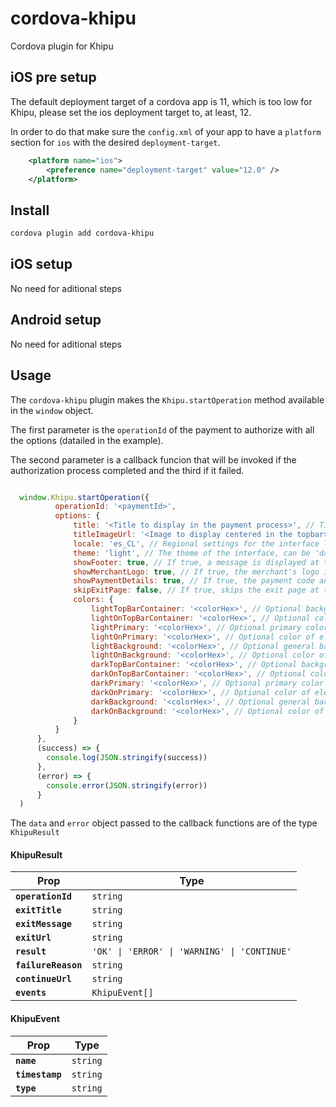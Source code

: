 # cordova-khipu

Cordova plugin for Khipu


## iOS pre setup


The default deployment target of a cordova app is 11, which is too low for Khipu, please set the ios deployment target to, at least, 12.

In order to do that make sure the `config.xml` of your app to have a `platform` section for `ios` with the desired `deployment-target`.

```xml
    <platform name="ios">
        <preference name="deployment-target" value="12.0" />
    </platform>
```

## Install

```bash
cordova plugin add cordova-khipu
```

## iOS setup

No need for aditional steps

## Android setup

No need for aditional steps

## Usage

The `cordova-khipu` plugin makes the `Khipu.startOperation` method available in the `window` object.

The first parameter is the `operationId` of the payment to authorize with all the options (datailed in the example).

The second parameter is a callback funcion that will be invoked if the authorization process completed and the third if it failed.


```javascript

  window.Khipu.startOperation({
          operationId: '<paymentId>',
          options: {
              title: '<Title to display in the payment process>', // Title for the top bar during the payment process.
              titleImageUrl: '<Image to display centered in the topbar>', // Url of the image to display in the top bar.
              locale: 'es_CL', // Regional settings for the interface language. The standard format combines an ISO 639-1 language code and an ISO 3166 country code. For example, "es_CL" for Spanish (Chile).
              theme: 'light', // The theme of the interface, can be 'dark', 'light' or 'system'
              showFooter: true, // If true, a message is displayed at the bottom with the Khipu logo.
              showMerchantLogo: true, // If true, the merchant's logo is displayed in the top bar.
              showPaymentDetails: true, // If true, the payment code and a link to view the details are displayed.
              skipExitPage: false, // If true, skips the exit page at the end of the payment process, whether successful or failed.
              colors: {
                  lightTopBarContainer: '<colorHex>', // Optional background color for the top bar in light mode.
                  lightOnTopBarContainer: '<colorHex>', // Optional color of the elements on the top bar in light mode.
                  lightPrimary: '<colorHex>', // Optional primary color in light mode.
                  lightOnPrimary: '<colorHex>', // Optional color of elements on the primary color in light mode.
                  lightBackground: '<colorHex>', // Optional general background color in light mode.
                  lightOnBackground: '<colorHex>', // Optional color of elements on the general background in light mode.
                  darkTopBarContainer: '<colorHex>', // Optional background color for the top bar in dark mode.
                  darkOnTopBarContainer: '<colorHex>', // Optional color of the elements on the top bar in dark mode.
                  darkPrimary: '<colorHex>', // Optional primary color in dark mode.
                  darkOnPrimary: '<colorHex>', // Optional color of elements on the primary color in dark mode.
                  darkBackground: '<colorHex>', // Optional general background color in dark mode.
                  darkOnBackground: '<colorHex>', // Optional color of elements on the general background in dark mode.
              }
          }
      },
      (success) => {
        console.log(JSON.stringify(success))
      },
      (error) => {
        console.error(JSON.stringify(error))
      }
  )
```

The `data` and `error` object passed to the callback functions are of the type `KhipuResult`

#### KhipuResult

| Prop                | Type                                                    |
| ------------------- | ------------------------------------------------------- |
| **`operationId`**   | <code>string</code>                                     |
| **`exitTitle`**     | <code>string</code>                                     |
| **`exitMessage`**   | <code>string</code>                                     |
| **`exitUrl`**       | <code>string</code>                                     |
| **`result`**        | <code>'OK' \| 'ERROR' \| 'WARNING' \| 'CONTINUE'</code> |
| **`failureReason`** | <code>string</code>                                     |
| **`continueUrl`**   | <code>string</code>                                     |
| **`events`**        | <code>KhipuEvent[]</code>                               |


#### KhipuEvent

| Prop            | Type                |
| --------------- | ------------------- |
| **`name`**      | <code>string</code> |
| **`timestamp`** | <code>string</code> |
| **`type`**      | <code>string</code> |
